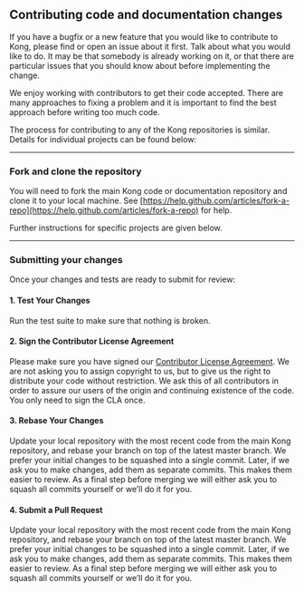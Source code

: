 ## Contributing code and documentation changes

If you have a bugfix or a new feature that you would like to contribute to Kong, please find or open an issue about it first. Talk about what you would like to do. It may be that somebody is already working on it, or that there are particular issues that you should know about before implementing the change.

We enjoy working with contributors to get their code accepted. There are many approaches to fixing a problem and it is important to find the best approach before writing too much code.

The process for contributing to any of the Kong repositories is similar. Details for individual projects can be found below:

---

### Fork and clone the repository

You will need to fork the main Kong code or documentation repository and clone it to your local machine. See [https://help.github.com/articles/fork-a-repo](https://help.github.com/articles/fork-a-repo) for help.

Further instructions for specific projects are given below.

---

### Submitting your changes

Once your changes and tests are ready to submit for review:

#### 1. Test Your Changes

Run the test suite to make sure that nothing is broken.

#### 2. Sign the Contributor License Agreement

Please make sure you have signed our [Contributor License Agreement](https://www.clahub.com/agreements/Mashape/kong). We are not asking you to assign copyright to us, but to give us the right to distribute your code without restriction. We ask this of all contributors in order to assure our users of the origin and continuing existence of the code. You only need to sign the CLA once.

#### 3. Rebase Your Changes

Update your local repository with the most recent code from the main Kong repository, and rebase your branch on top of the latest master branch. We prefer your initial changes to be squashed into a single commit. Later, if we ask you to make changes, add them as separate commits. This makes them easier to review. As a final step before merging we will either ask you to squash all commits yourself or we’ll do it for you.

#### 4. Submit a Pull Request

Update your local repository with the most recent code from the main Kong repository, and rebase your branch on top of the latest master branch. We prefer your initial changes to be squashed into a single commit. Later, if we ask you to make changes, add them as separate commits. This makes them easier to review. As a final step before merging we will either ask you to squash all commits yourself or we’ll do it for you.
